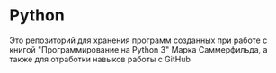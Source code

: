 # Python
Это репозиторий для хранения программ созданных при работе с книгой "Программирование на Python 3" Марка Саммерфильда,
а также для отработки навыков работы с GitHub
